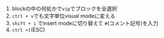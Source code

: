 
1. blockの中の何処かで`vip`でブロックを全選択
2. `ctrl + v`でも文字単位visual modeに変える
3. `shift + i` でinsert modeに切り替えて `#`(コメント記号)を入力
4. `ctrl +[`(ESC)
